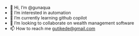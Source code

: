 - 👋 Hi, I’m @gunaqua
- 👀 I’m interested in automation
- 🌱 I’m currently learning github copilot
- 💞️ I’m looking to collaborate on wealth management software
- 📫 How to reach me gutikede@gmail.com

<!---
gunaqua/gunaqua is a ✨ special ✨ repository because its `README.md` (this file) appears on your GitHub profile.
You can click the Preview link to take a look at your changes.
--->
